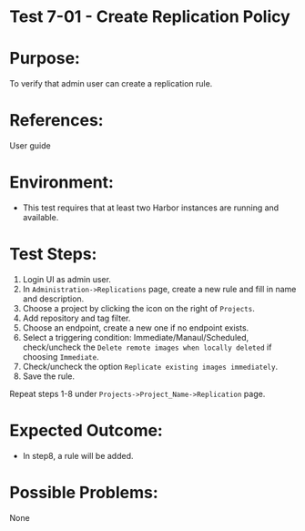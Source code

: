 Test 7-01 - Create Replication Policy
=======

# Purpose:

To verify that admin user can create a replication rule.

# References:

User guide

# Environment:

* This test requires that at least two Harbor instances are running and available.

# Test Steps:

1. Login UI as admin user.
2. In `Administration->Replications` page, create a new rule and fill in name and description.  
3. Choose a project by clicking the icon on the right of `Projects`.  
4. Add repository and tag filter.
5. Choose an endpoint, create a new one if no endpoint exists.  
6. Select a triggering condition: Immediate/Manaul/Scheduled, check/uncheck the `Delete remote images when locally deleted` if choosing `Immediate`.  
7. Check/uncheck the option `Replicate existing images immediately`.  
8. Save the rule.  

Repeat steps 1-8 under `Projects->Project_Name->Replication` page.

# Expected Outcome:

* In step8, a rule will be added.  

# Possible Problems:
None
